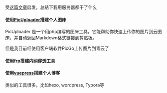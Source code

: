 受[这篇文章](https://shanyue.tech/op/when-server.html#%E5%89%8D%E7%AB%AF%E8%B0%83%E7%A0%94)启发，总结下我用服务器都干了什么


#### 使用[PicUploader](https://github.com/xiebruce/PicUploader)搭建个人图床

PicUploader 是一个用php编写的图床工具，它能帮助你快速上传你的图片到云图床，并自动返回Markdown格式链接到剪贴板。

但是我目前经使用客户端软件PicGo上传图片到青云了

#### 使用[frp](https://github.com/fatedier/frp)搭建内网穿透工具

#### 使用[vuepress](https://vuepress.vuejs.org/zh/)搭建个人博客

类似的工具很多，比如hexo, wordpress, Typora等


